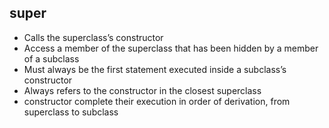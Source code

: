 ## super

- Calls the superclass’s constructor
- Access a member of the superclass that has been hidden by a member of a subclass
- Must always be the first statement executed inside a subclass’s constructor
- Always refers to the constructor in the closest superclass
- constructor complete their execution in order of derivation, from superclass to subclass